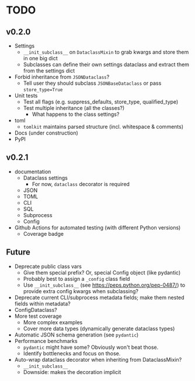 # TODO

## v0.2.0

- Settings
  - `__init_subclass__` on `DataclassMixin` to grab kwargs and store them in one big dict
  - Subclasses can define their own settings dataclass and extract them from the settings dict
- Forbid inheritance from `JSONDataclass`?
  - Tell user they should subclass `JSONBaseDataclass` or pass `store_type=True`
- Unit tests
  - Test all flags (e.g. suppress_defaults, store_type, qualified_type)
  - Test multiple inheritance (all the classes?)
    - What happens to the class settings?
- toml
  - `tomlkit` maintains parsed structure (incl. whitespace & comments)
- Docs (under construction)
- PyPI

## v0.2.1

- documentation
  - Dataclass settings
    - For now, `dataclass` decorator is required
  - JSON
  - TOML
  - CLI
  - SQL
  - Subprocess
  - Config
- Github Actions for automated testing (with different Python versions)
  - Coverage badge

## Future

- Deprecate public class vars
  - Give them special prefix? Or, special Config object (like pydantic)
  - Probably best to assign a `_config` class field
  - Use `__init_subclass__` (see https://peps.python.org/pep-0487/) to provide extra config kwargs when subclassing?
- Deprecate current CLI/subprocess metadata fields; make them nested fields within metadata?
- ConfigDataclass?
- More test coverage
  - More complex examples
  - Cover more data types (dynamically generate dataclass types)
- Automatic JSON schema generation (see `pydantic`)
- Performance benchmarks
  - `pydantic` might have some? Obviously won't beat those.
  - Identify bottlenecks and focus on those.
- Auto-wrap dataclass decorator when inheriting from DataclassMixin?
  - `__init_subclass__`
  - Downside: makes the decoration implicit
